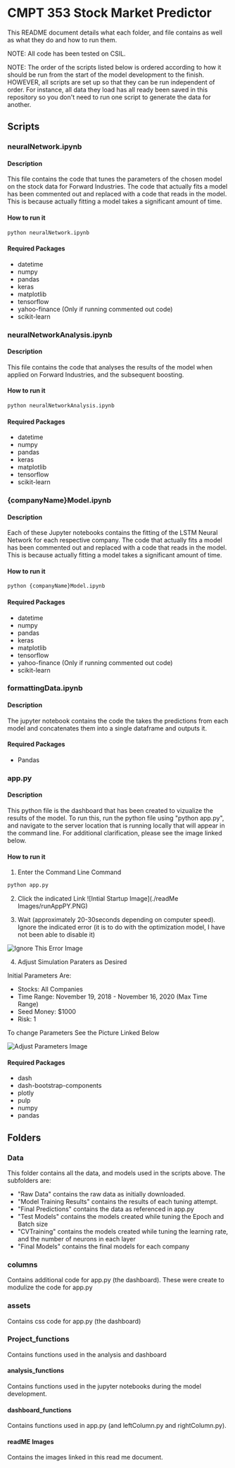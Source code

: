 # CMPT 353 Stock Market Predictor

This README document details what each folder, and file contains as well as what they do and how to run them.

NOTE: All code has been tested on CSIL.

NOTE: The order of the scripts listed below is ordered according to how it should be run from the start of the model development to the finish. HOWEVER, all scripts are set up so that they can be run independent of order.  For instance, all data they load has all ready been saved in this repository so you don't need to run one script to generate the data for another.

## Scripts

### neuralNetwork.ipynb

#### Description

This file contains the code that tunes the parameters of the chosen model on the stock data for Forward Industries.  The code that actually fits a model has been commented out and replaced with a code that reads in the model.  This is because actually fitting a model takes a significant amount of time.

#### How to run it
```python
python neuralNetwork.ipynb
```
#### Required Packages

* datetime
* numpy
* pandas
* keras
* matplotlib
* tensorflow
* yahoo-finance (Only if running commented out code)
* scikit-learn

### neuralNetworkAnalysis.ipynb

#### Description

This file contains the code that analyses the results of the model when applied on Forward Industries, and the subsequent boosting.

#### How to run it
```python
python neuralNetworkAnalysis.ipynb
```
#### Required Packages

* datetime
* numpy
* pandas
* keras
* matplotlib
* tensorflow
* scikit-learn

### {companyName}Model.ipynb

#### Description

Each of these Jupyter notebooks contains the fitting of the LSTM Neural Network for each respective company.  The code that actually fits a model has been commented out and replaced with a code that reads in the model.  This is because actually fitting a model takes a significant amount of time.

#### How to run it
```python
python {companyName}Model.ipynb
```

#### Required Packages

* datetime
* numpy
* pandas
* keras
* matplotlib
* tensorflow
* yahoo-finance (Only if running commented out code)
* scikit-learn

### formattingData.ipynb

#### Description

The jupyter notebook contains the code the takes the predictions from each model and concatenates them into a single dataframe and outputs it.

#### Required Packages

* Pandas

### app.py

#### Description

This python file is the dashboard that has been created to vizualize the results of the model.  To run this, run the python file using "python app.py", and navigate to the server location that is running locally that will appear in the command line.  For additional clarification, please see the image linked below.

#### How to run it

1. Enter the Command Line Command
```python
python app.py
```

2. Click the indicated Link
![Intial Startup Image](./readMe Images/runAppPY.PNG)

3. Wait (approximately 20-30seconds depending on computer speed).  Ignore the indicated error (it is to do with the optimization model, I have not been able to disable it)

![Ignore This Error Image](https://csil-git1.cs.surrey.sfu.ca/avickars/cmpt-353-stock-market-predictor/-/blob/728f5542e3b04b8c6545c5dc1a78d273e773e65d/readMe%20Images/error.PNG)

4. Adjust Simulation Paraters as Desired

Initial Parameters Are:
* Stocks: All Companies
* Time Range: November 19, 2018 - November 16, 2020 (Max Time Range)
* Seed Money: $1000
* Risk: 1

To change Parameters See the Picture Linked Below

![Adjust Parameters Image](https://csil-git1.cs.surrey.sfu.ca/avickars/cmpt-353-stock-market-predictor/-/blob/728f5542e3b04b8c6545c5dc1a78d273e773e65d/readMe%20Images/parameters.PNG)

#### Required Packages

* dash
* dash-bootstrap-components
* plotly
* pulp
* numpy
* pandas

## Folders

### Data

This folder contains all the data, and models used in the scripts above.  The subfolders are:

* "Raw Data" contains the raw data as initially downloaded.
* "Model Training Results" contains the results of each tuning attempt.
* "Final Predictions" contains the data as referenced in app.py
* "Test Models" contains the models created while tuning the Epoch and Batch size
* "CVTraining" contains the models created while tuning the learning rate, and the number of neurons in each layer
* "Final Models" contains the final models for each company

### columns

Contains additional code for app.py (the dashboard).  These were create to modulize the code for app.py

### assets

Contains css code for app.py (the dashboard)

### Project_functions

Contains functions used in the analysis and dashboard

#### analysis_functions

Contains functions used in the jupyter notebooks during the model development.

#### dashboard_functions

Contains functions used in app.py (and leftColumn.py and rightColumn.py).

#### readME Images

Contains the images linked in this read me document.

